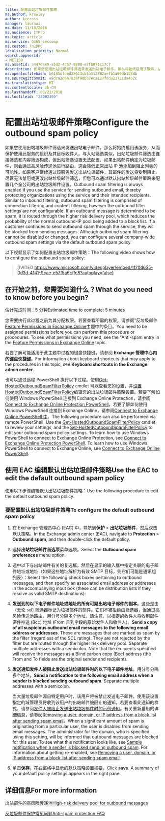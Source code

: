 ```yaml
---
title: 配置出站垃圾邮件策略
ms.author: krowley
author: kccross
manager: laurawi
ms.date: 11/10/2016
ms.audience: ITPro
ms.topic: article
ms.service: O365-seccomp
ms.custom: TN2DMC
localization_priority: Normal
search.appverid:
- MET150
ms.assetid: a44764e9-a5d2-4c67-8888-e7fb871c17c7
description: 如果您使用出站垃圾邮件筛选来发送出站电子邮件，那么将始终启用该服务，从而保护使用此服务的组织及其目标收件人。
ms.openlocfilehash: b6185cfded28613cb5a512882aefb1a99db158db
ms.sourcegitcommit: e9dca2d6a7838f98bb7eca127fdda2372cda402c
ms.translationtype: MT
ms.contentlocale: zh-CN
ms.lasthandoff: 08/21/2018
ms.locfileid: "23002399"
---
```

# <a name="configure-the-outbound-spam-policy"></a><span data-ttu-id="c5637-103">配置出站垃圾邮件策略</span><span class="sxs-lookup"><span data-stu-id="c5637-103">Configure the outbound spam policy</span></span>

<span data-ttu-id="c5637-p101">如果您使用出站垃圾邮件筛选来发送出站电子邮件，那么将始终启用该服务，从而保护使用此服务的组织及其目标收件人。与入站筛选类似，出站垃圾邮件筛选由连接筛选和内容筛选构成，但出站筛选设置无法配置。如果出站邮件确定为垃圾邮件，则会通过高风险传送池进行路由，这会降低正常出站 IP 池添加到阻止列表的可能性。如果客户继续通过该服务发送出站垃圾邮件，其邮件的发送将受到阻止。尽管无法禁用或更改出站垃圾邮件筛选，但您可以通过默认出站垃圾邮件策略来配置几个全公司的出站垃圾邮件设置。</span><span class="sxs-lookup"><span data-stu-id="c5637-p101">Outbound spam filtering is always enabled if you use the service for sending outbound email, thereby protecting organizations using the service and their intended recipients. Similar to inbound filtering, outbound spam filtering is comprised of connection filtering and content filtering, however the outbound filter settings are not configurable. If an outbound message is determined to be spam, it is routed through the higher risk delivery pool, which reduces the probability of the normal outbound-IP pool being added to a block list. If a customer continues to send outbound spam through the service, they will be blocked from sending messages. Although outbound spam filtering cannot be disabled or changed, you can configure several company-wide outbound spam settings via the default outbound spam policy.</span></span> 
  
<span data-ttu-id="c5637-109">以下视频显示了如何配置出站垃圾邮件策略：</span><span class="sxs-lookup"><span data-stu-id="c5637-109">The following video shows how to configure the outbound spam policy:</span></span>
  
> [!VIDEO https://www.microsoft.com/videoplayer/embed/1f20d655-0d3d-4141-9cae-e57f5a6cffe8?autoplay=false]
  
## <a name="what-do-you-need-to-know-before-you-begin"></a><span data-ttu-id="c5637-110">在开始之前，您需要知道什么？</span><span class="sxs-lookup"><span data-stu-id="c5637-110">What do you need to know before you begin?</span></span>
<span data-ttu-id="c5637-111"><a name="sectionSection0"> </a></span><span class="sxs-lookup"><span data-stu-id="c5637-111"></span></span>

<span data-ttu-id="c5637-112">估计完成时间：5 分钟</span><span class="sxs-lookup"><span data-stu-id="c5637-112">Estimated time to complete: 5 minutes</span></span>
  
<span data-ttu-id="c5637-p102">您需要执行此过程之前为其分配权限。若要查看所需的权限，请参阅"反垃圾邮件[Feature Permissions in Exchange Online](http://technet.microsoft.com/library/15073ce1-0917-403b-8839-02a2ebc96e16.aspx)主题中的条目。</span><span class="sxs-lookup"><span data-stu-id="c5637-p102">You need to be assigned permissions before you can perform this procedure or procedures. To see what permissions you need, see the "Anti-spam entry in the [Feature Permissions in Exchange Online](http://technet.microsoft.com/library/15073ce1-0917-403b-8839-02a2ebc96e16.aspx) topic.</span></span> 
  
<span data-ttu-id="c5637-115">若要了解可能适用于此主题中过程的键盘快捷键，请参阅 **Exchange 管理中心内的键盘快捷键**。</span><span class="sxs-lookup"><span data-stu-id="c5637-115">For information about keyboard shortcuts that may apply to the procedures in this topic, see **Keyboard shortcuts in the Exchange admin center**.</span></span>
  
<span data-ttu-id="c5637-p103">也可以通过远程 PowerShell 执行以下过程。使用[Get-HostedOutboundSpamFilterPolicy](http://technet.microsoft.com/library/8f15c83c-c10a-4d9d-b135-35321430bdc2.aspx) cmdlet 可以查看您的设置，并[设置 HostedOutboundSpamFilterPolicy](http://technet.microsoft.com/library/665d1b04-d4b5-4a0e-811a-4e37096ccbfd.aspx)编辑您的出站垃圾邮件策略设置。若要了解如何使用 Windows PowerShell 连接到 Exchange Online Protection，请参阅[Connect to Exchange Online Protection PowerShell](https://go.microsoft.com/fwlink/p/?linkid=627290)。若要了解如何使用 Windows PowerShell 连接到 Exchange Online，请参阅[Connect to Exchange Online PowerShell 中](https://go.microsoft.com/fwlink/p/?linkid=396554)。</span><span class="sxs-lookup"><span data-stu-id="c5637-p103">The following procedure can also be performed via remote PowerShell. Use the [Get-HostedOutboundSpamFilterPolicy](http://technet.microsoft.com/library/8f15c83c-c10a-4d9d-b135-35321430bdc2.aspx) cmdlet to review your settings, and the [Set-HostedOutboundSpamFilterPolicy](http://technet.microsoft.com/library/665d1b04-d4b5-4a0e-811a-4e37096ccbfd.aspx) to edit your outbound spam policy settings. To learn how to use Windows PowerShell to connect to Exchange Online Protection, see [Connect to Exchange Online Protection PowerShell](https://go.microsoft.com/fwlink/p/?linkid=627290). To learn how to use Windows PowerShell to connect to Exchange Online, see [Connect to Exchange Online PowerShell](https://go.microsoft.com/fwlink/p/?linkid=396554).</span></span>
  
## <a name="use-the-eac-to-edit-the-default-outbound-spam-policy"></a><span data-ttu-id="c5637-120">使用 EAC 编辑默认出站垃圾邮件策略</span><span class="sxs-lookup"><span data-stu-id="c5637-120">Use the EAC to edit the default outbound spam policy</span></span>
<span data-ttu-id="c5637-121"><a name="sectionSection1"> </a></span><span class="sxs-lookup"><span data-stu-id="c5637-121"></span></span>

<span data-ttu-id="c5637-122">使用以下步骤编辑默认出站垃圾邮件策略：</span><span class="sxs-lookup"><span data-stu-id="c5637-122">Use the following procedure to edit the default outbound spam policy:</span></span>
  
### <a name="to-configure-the-default-outbound-spam-policy"></a><span data-ttu-id="c5637-123">要配置默认出站垃圾邮件策略</span><span class="sxs-lookup"><span data-stu-id="c5637-123">To configure the default outbound spam policy</span></span>

1. <span data-ttu-id="c5637-124">在 Exchange 管理员中心 (EAC) 中，导航到**保护** \> **出站垃圾邮件**，然后双击默认策略。</span><span class="sxs-lookup"><span data-stu-id="c5637-124">In the Exchange admin center (EAC), navigate to **Protection** \> **Outbound spam**, and then double-click the default policy.</span></span>
    
2. <span data-ttu-id="c5637-125">选择**出站垃圾邮件首选项**菜单选项。</span><span class="sxs-lookup"><span data-stu-id="c5637-125">Select the **Outbound spam preferences** menu option.</span></span> 
    
3. <span data-ttu-id="c5637-126">选中以下与出站邮件有关的复选框，然后在显示的输入框中指定关联的电子邮件地址或地址（如果这些地址解析为有效 SMTP 目标，则它们可能是通讯组列表）：</span><span class="sxs-lookup"><span data-stu-id="c5637-126">Select the following check boxes pertaining to outbound messages, and then specify an associated email address or addresses in the accompanying input box (these can be distribution lists if they resolve as valid SMTP destinations):</span></span>
    
1. <span data-ttu-id="c5637-p104">**发送到的以下电子邮件地址或地址的所有可疑出站电子邮件的副本**。这些是由 （无论 scl) 筛选器标记为垃圾邮件的邮件。它们不被拒绝由筛选器，但通过高风险传送池路由。用分号分隔多个地址。请注意，以指定的收件人将收到邮件密件抄送 (Bcc) 地址 (From 且到字段的原始发件人和收件人)。</span><span class="sxs-lookup"><span data-stu-id="c5637-p104">**Send a copy of all suspicious outbound email messages to the following email address or addresses**. These are messages that are marked as spam by the filter (regardless of the SCL rating). They are not rejected by the filter but are routed through the higher risk delivery pool. Separate multiple addresses with a semicolon. Note that the recipients specified will receive the messages as a Blind carbon copy (Bcc) address (the From and To fields are the original sender and recipient).</span></span>
    
2. <span data-ttu-id="c5637-p105">**发送通知发件人被阻止发送出站垃圾邮件时的以下电子邮件地址**。用分号分隔多个地址。</span><span class="sxs-lookup"><span data-stu-id="c5637-p105">**Send a notification to the following email address when a sender is blocked sending outbound spam**. Separate multiple addresses with a semicolon.</span></span>
    
    <span data-ttu-id="c5637-p106">当大量垃圾邮件源自特定用户时，该用户将被禁止发送电子邮件。使用该设置指定的域管理员将收到该用户的出站邮件被阻止的通知。若要查看此通知的样式，请参阅[发件人被阻止发送出站垃圾邮件时的示例通知](sample-notification-when-a-sender-is-blocked-sending-outbound-spam.md)。有关重新启用的详细信息，请参阅[Removing a user, domain, or IP address from a block list after sending spam email](http://technet.microsoft.com/library/712cfcc1-31e8-4e51-8561-b64258a8f1e5.aspx)。</span><span class="sxs-lookup"><span data-stu-id="c5637-p106">When a significant amount of spam is originating from a particular user, the user is disabled from sending email messages. The administrator for the domain, who is specified using this setting, will be informed that outbound messages are blocked for this user. To see what this notification looks like, see [Sample notification when a sender is blocked sending outbound spam](sample-notification-when-a-sender-is-blocked-sending-outbound-spam.md). For information about getting re-enabled, see [Removing a user, domain, or IP address from a block list after sending spam email](http://technet.microsoft.com/library/712cfcc1-31e8-4e51-8561-b64258a8f1e5.aspx).</span></span>
    
4. <span data-ttu-id="c5637-p107">单击**保存**。在右窗格中显示的默认策略设置摘要。</span><span class="sxs-lookup"><span data-stu-id="c5637-p107">Click **save**. A summary of your default policy settings appears in the right pane.</span></span>
    
## <a name="for-more-information"></a><span data-ttu-id="c5637-140">详细信息</span><span class="sxs-lookup"><span data-stu-id="c5637-140">For more information</span></span>
<span data-ttu-id="c5637-141"><a name="sectionSection2"> </a></span><span class="sxs-lookup"><span data-stu-id="c5637-141"></span></span>

[<span data-ttu-id="c5637-142">出站邮件的高风险传递池</span><span class="sxs-lookup"><span data-stu-id="c5637-142">High-risk delivery pool for outbound messages</span></span>](high-risk-delivery-pool-for-outbound-messages.md)
  
[<span data-ttu-id="c5637-143">反垃圾邮件保护常见问题</span><span class="sxs-lookup"><span data-stu-id="c5637-143">Anti-spam protection FAQ</span></span>](anti-spam-protection-faq.md)
  


